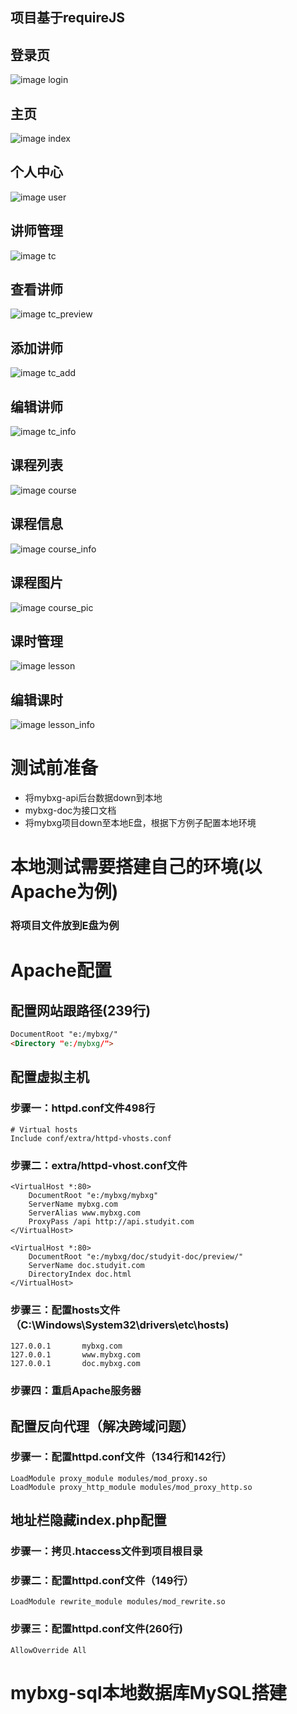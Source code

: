 ## 项目基于requireJS
## 登录页
![image login](https://github.com/AlertZq/mybxg/blob/master/img-folder/login.jpg)
## 主页
![image index](https://github.com/AlertZq/mybxg/blob/master/img-folder/index.jpg)
## 个人中心
![image user](https://github.com/AlertZq/mybxg/blob/master/img-folder/user.jpg)
## 讲师管理
![image tc](https://github.com/AlertZq/mybxg/blob/master/img-folder/tc.jpg)
## 查看讲师
![image tc_preview](https://github.com/AlertZq/mybxg/blob/master/img-folder/tc_preview.jpg)
## 添加讲师
![image tc_add](https://github.com/AlertZq/mybxg/blob/master/img-folder/tc_add.jpg)
## 编辑讲师
![image tc_info](https://github.com/AlertZq/mybxg/blob/master/img-folder/tc_info.jpg)
## 课程列表
![image course](https://github.com/AlertZq/mybxg/blob/master/img-folder/course.jpg)
## 课程信息
![image course_info](https://github.com/AlertZq/mybxg/blob/master/img-folder/course_info.jpg)
## 课程图片
![image course_pic](https://github.com/AlertZq/mybxg/blob/master/img-folder/course_pic.jpg)
## 课时管理
![image lesson](https://github.com/AlertZq/mybxg/blob/master/img-folder/lesson.jpg)
## 编辑课时
![image lesson_info](https://github.com/AlertZq/mybxg/blob/master/img-folder/lesson_info.jpg)

# 测试前准备
- 将mybxg-api后台数据down到本地
- mybxg-doc为接口文档
- 将mybxg项目down至本地E盘，根据下方例子配置本地环境

# 本地测试需要搭建自己的环境(以Apache为例)
### 将项目文件放到E盘为例

# Apache配置
## 配置网站跟路径(239行)
```html
DocumentRoot "e:/mybxg/"
<Directory "e:/mybxg/">
```

## 配置虚拟主机 
### 步骤一：httpd.conf文件498行
```
# Virtual hosts
Include conf/extra/httpd-vhosts.conf
```
### 步骤二：extra/httpd-vhost.conf文件
```
<VirtualHost *:80>
    DocumentRoot "e:/mybxg/mybxg"
    ServerName mybxg.com
    ServerAlias www.mybxg.com
    ProxyPass /api http://api.studyit.com
</VirtualHost>
```
```
<VirtualHost *:80>
    DocumentRoot "e:/mybxg/doc/studyit-doc/preview/"
    ServerName doc.studyit.com
    DirectoryIndex doc.html
</VirtualHost>
```
### 步骤三：配置hosts文件（C:\Windows\System32\drivers\etc\hosts)
```
127.0.0.1       mybxg.com
127.0.0.1       www.mybxg.com
127.0.0.1       doc.mybxg.com
```
### 步骤四：重启Apache服务器

## 配置反向代理（解决跨域问题）
### 步骤一：配置httpd.conf文件（134行和142行）
```
LoadModule proxy_module modules/mod_proxy.so
LoadModule proxy_http_module modules/mod_proxy_http.so
```

## 地址栏隐藏index.php配置
### 步骤一：拷贝.htaccess文件到项目根目录
### 步骤二：配置httpd.conf文件（149行）
```
LoadModule rewrite_module modules/mod_rewrite.so
```
### 步骤三：配置httpd.conf文件(260行)
```
AllowOverride All
```

# mybxg-sql本地数据库MySQL搭建

